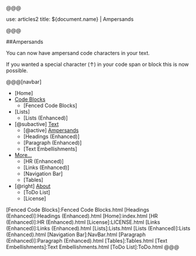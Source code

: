 @@@

use: articles2
title: ${document.name} | Ampersands

@@@


##Ampersands

You can now have ampersand code characters in your text.

If you wanted a special character (&uarr;) in your code span or block
this is now possible.



@@@[navbar]
- [Home]
- [Code Blocks](#)
    - [Fenced Code Blocks]
- [Lists]
    - [Lists (Enhanced)]
- [@subactive] [Text](#)
    - [@active] [Ampersands](#)
    - [Headings (Enhanced)]
    - [Paragraph (Enhanced)]
    - [Text Embellishments]
- [More...](#)
    - [HR (Enhanced)]
    - [Links (Enhanced)]
    - [Navigation Bar]
    - [Tables]
- [@right] [About]
    - [ToDo List]
    - [License]



[About]:About.html
[Ampersands]:Ampersands.html
[Fenced Code Blocks]:Fenced Code Blocks.html
[Headings (Enhanced)]:Headings (Enhanced).html
[Home]:index.html
[HR (Enhanced)]:HR (Enhanced).html
[License]:LICENSE.html
[Links (Enhanced)]:Links (Enhanced).html
[Lists]:Lists.html
[Lists (Enhanced)]:Lists (Enhanced).html
[Navigation Bar]:NavBar.html
[Paragraph (Enhanced)]:Paragraph (Enhanced).html
[Tables]:Tables.html
[Text Embellishments]:Text Embellishments.html
[ToDo List]:ToDo.html
@@@

